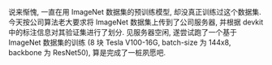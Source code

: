 说来惭愧, 一直在用 ImageNet 数据集的预训练模型, 却没真正训练过这个数据集. 今天按公司算法老大要求将 ImageNet 数据集上传到了公司服务器, 并根据 devkit 中的标注信息对其验证集进行了划分. 见服务器空闲, 遂尝试跑了一个基于 ImageNet 数据集的训练 (8 块 Tesla V100-16G, batch-size 为 144x8, backbone 为 ResNet50), 算是完成了一桩夙愿吧.